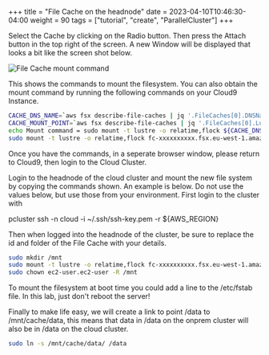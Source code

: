 +++
title = "File Cache on the headnode"
date = 2023-04-10T10:46:30-04:00
weight = 90
tags = ["tutorial", "create", "ParallelCluster"]
+++


Select the Cache by clicking on the Radio button. Then press the Attach button in the top right of the screen. A new Window will be displayed that looks a bit like the screen shot below.

![File Cache mount command](/images/federation-and-cache/filecache-mount.png)

This shows the commands to mount the filesystem. You can also obtain the mount command by running the following commands on your Cloud9 Instance.

```bash
CACHE_DNS_NAME=`aws fsx describe-file-caches | jq '.FileCaches[0].DNSName' | sed s/\"//g`
CACHE_MOUNT_POINT=`aws fsx describe-file-caches | jq '.FileCaches[0].LustreConfiguration.MountName' |sed s/\"//g`
echo Mount command = sudo mount -t lustre -o relatime,flock ${CACHE_DNS_NAME}:/${CACHE_MOUNT_POINT} /mnt
sudo mount -t lustre -o relatime,flock fc-xxxxxxxxxx.fsx.eu-west-1.amazonaws.com:/xyzabc /mnt
```

Once you have the commands, in a seperate browser window, please return to Cloud9, then login to the Cloud Cluster.

Login to the headnode of the cloud cluster and mount the new file system by copying the commands shown. An example is below. Do not use the values below, but use those from your environment. First login to the cluster with

pcluster ssh -n cloud -i ~/.ssh/ssh-key.pem -r ${AWS_REGION}

Then when logged into the headnode of the cluster, be sure to replace the id and folder of the File Cache with your details.

```bash
sudo mkdir /mnt
sudo mount -t lustre -o relatime,flock fc-xxxxxxxxxx.fsx.eu-west-1.amazonaws.com@tcp:/aaaaaaaaa /mnt
sudo chown ec2-user.ec2-user -R /mnt
```

To mount the filesystem at boot time you could add a line to the /etc/fstab file. In this lab, just don't reboot the server!

Finally to make life easy, we will create a link to point /data to /mnt/cache/data, this means that data in /data on the onprem cluster will also be in /data on the cloud cluster. 

```bash
sudo ln -s /mnt/cache/data/ /data
```
